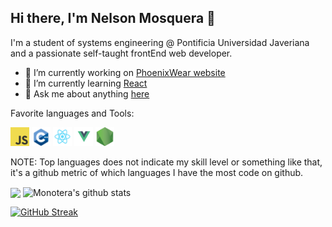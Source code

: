## Hi there, I'm Nelson Mosquera 👋
 I'm a student of systems engineering @ Pontificia Universidad Javeriana and a passionate self-taught frontEnd web developer.

- 🔭 I’m currently working on [PhoenixWear website](https://github.com/FundIngSoft2021-10/phoenixWear)
- 🌱 I’m currently learning [React](https://github.com/monotera/ProWeb/tree/master/Front-end/react)
- 💬 Ask me about anything [here](https://github.com/monotera/monotera/issues)

Favorite languages and Tools:

<code><img height="30" src="https://raw.githubusercontent.com/github/explore/80688e429a7d4ef2fca1e82350fe8e3517d3494d/topics/javascript/javascript.png"></code>
<code><img height="30" src="https://github.com/monotera/monotera/blob/master/assets/c%2B%2B.png"></code>
<code><img height="30" src="https://raw.githubusercontent.com/github/explore/80688e429a7d4ef2fca1e82350fe8e3517d3494d/topics/react/react.png"></code>
<code><img height="30" src="https://github.com/monotera/monotera/blob/master/assets/vue.png"></code>
<code><img height="30" src="https://raw.githubusercontent.com/github/explore/80688e429a7d4ef2fca1e82350fe8e3517d3494d/topics/nodejs/nodejs.png"></code>  

NOTE: Top languages does not indicate my skill level or something like that, it's a github metric of which languages I have the most code on github.

<img align="center" src="https://github-readme-stats.vercel.app/api/top-langs/?username=monotera&langs_count=8&layout=compact&theme=cobalt" />

<img align="center" src="https://github-readme-stats.vercel.app/api?username=monotera&show_icons=true&count_private=true&include_all_commits=true&locale=en&theme=cobalt" alt="Monotera's github stats" />

[![GitHub Streak](https://github-readme-streak-stats.herokuapp.com?user=monotera&theme=blood-dark&hide_border=false)](https://git.io/streak-stats)
